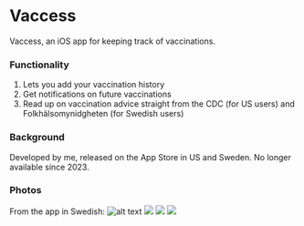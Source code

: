 # Vaccess
Vaccess, an iOS app for keeping track of vaccinations. 

### Functionality
1. Lets you add your vaccination history
2. Get notifications on future vaccinations
3. Read up on vaccination advice straight from the CDC (for US users) and Folkhälsomynidgheten (for Swedish users)

### Background 
Developed by me, released on the App Store in US and Sweden. No longer available since 2023.

### Photos
From the app in Swedish:
![alt text](https://github.com/EmilRyd/vaccess/images/vaccess_add.png)
![](https://github.com/EmilRyd/vaccess/images/vaccess_kommande.png)
![](https://github.com/EmilRyd/vaccess/images/vaccess_information.png)
![](https://github.com/EmilRyd/vaccess/images/vaccess_settings.png)
